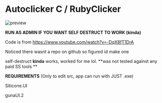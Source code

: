# Autoclicker C / RubyClicker

![preview](https://i.ibb.co/tCwMvLX/Deepin-Screenshot-select-area-20220527012059.png)

**RUN AS ADMIN IF YOU WANT SELF DESTRUCT TO WORK (kinda)**

Code is from https://www.youtube.com/watch?v=-DqX8fT1DrA

Noticed there wasnt a repo on github so figured id make one

self-destruct **kinda** works, worked for me lol. **was not tested against any paid SS tools **

**REQUIREMENTS** (Only to edit src, app can run with JUST .exe)

Siticone.UI 

gunaUI.2
